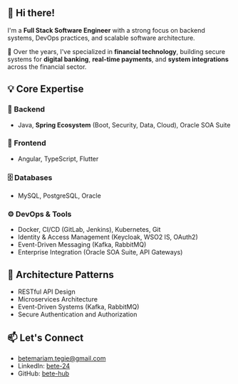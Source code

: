 ## 👋 Hi there!

I'm a **Full Stack Software Engineer** with a strong focus on backend systems, DevOps practices, and scalable software architecture.

🧾 Over the years, I've specialized in **financial technology**, building secure systems for **digital banking**, **real-time payments**, and **system integrations** across the financial sector.

## 💡 Core Expertise

### 🚀 Backend
- Java, **Spring Ecosystem** (Boot, Security, Data, Cloud), Oracle SOA Suite

### 🎨 Frontend
- Angular, TypeScript, Flutter

### 🗄 Databases
- MySQL, PostgreSQL, Oracle

### ⚙️ DevOps & Tools
- Docker, CI/CD (GitLab, Jenkins), Kubernetes, Git  
- Identity & Access Management (Keycloak, WSO2 IS, OAuth2)  
- Event-Driven Messaging (Kafka, RabbitMQ)  
- Enterprise Integration (Oracle SOA Suite, API Gateways)

## 🧩 Architecture Patterns

- RESTful API Design  
- Microservices Architecture  
- Event-Driven Systems (Kafka, RabbitMQ)  
- Secure Authentication and Authorization  

## 📫 Let's Connect
 
- betemariam.tegie@gmail.com
- LinkedIn: [bete-24](https://www.linkedin.com/in/bete-24)   
- GitHub: [bete-hub](https://github.com/bete-hub)
